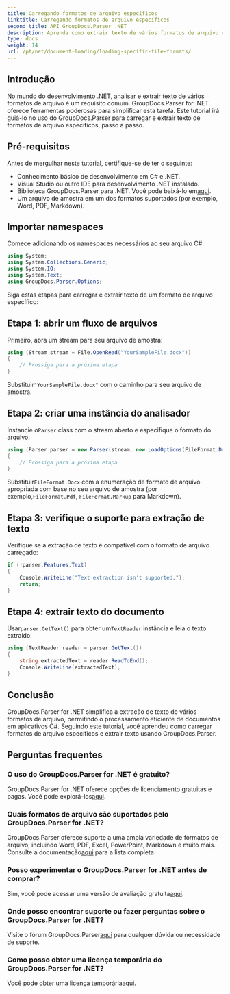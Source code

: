 ```yaml
---
title: Carregando formatos de arquivo específicos
linktitle: Carregando formatos de arquivo específicos
second_title: API GroupDocs.Parser .NET
description: Aprenda como extrair texto de vários formatos de arquivo em .NET usando GroupDocs.Parser. Tutorial passo a passo para processamento eficiente de documentos.
type: docs
weight: 14
url: /pt/net/document-loading/loading-specific-file-formats/
---
```

## Introdução
No mundo do desenvolvimento .NET, analisar e extrair texto de vários formatos de arquivo é um requisito comum. GroupDocs.Parser for .NET oferece ferramentas poderosas para simplificar esta tarefa. Este tutorial irá guiá-lo no uso do GroupDocs.Parser para carregar e extrair texto de formatos de arquivo específicos, passo a passo.
## Pré-requisitos
Antes de mergulhar neste tutorial, certifique-se de ter o seguinte:
- Conhecimento básico de desenvolvimento em C# e .NET.
- Visual Studio ou outro IDE para desenvolvimento .NET instalado.
-  Biblioteca GroupDocs.Parser para .NET. Você pode baixá-lo em[aqui](https://releases.groupdocs.com/parser/net/).
- Um arquivo de amostra em um dos formatos suportados (por exemplo, Word, PDF, Markdown).

## Importar namespaces
Comece adicionando os namespaces necessários ao seu arquivo C#:
```csharp
using System;
using System.Collections.Generic;
using System.IO;
using System.Text;
using GroupDocs.Parser.Options;
```

Siga estas etapas para carregar e extrair texto de um formato de arquivo específico:
## Etapa 1: abrir um fluxo de arquivos
Primeiro, abra um stream para seu arquivo de amostra:
```csharp
using (Stream stream = File.OpenRead("YourSampleFile.docx"))
{
    // Prossiga para a próxima etapa
}
```
 Substituir`"YourSampleFile.docx"` com o caminho para seu arquivo de amostra.
## Etapa 2: criar uma instância do analisador
 Instancie o`Parser` class com o stream aberto e especifique o formato do arquivo:
```csharp
using (Parser parser = new Parser(stream, new LoadOptions(FileFormat.Docx)))
{
    // Prossiga para a próxima etapa
}
```
 Substituir`FileFormat.Docx` com a enumeração de formato de arquivo apropriada com base no seu arquivo de amostra (por exemplo,`FileFormat.Pdf`, `FileFormat.Markup` para Markdown).
## Etapa 3: verifique o suporte para extração de texto
Verifique se a extração de texto é compatível com o formato de arquivo carregado:
```csharp
if (!parser.Features.Text)
{
    Console.WriteLine("Text extraction isn't supported.");
    return;
}
```
## Etapa 4: extrair texto do documento
 Usar`parser.GetText()` para obter um`TextReader` instância e leia o texto extraído:
```csharp
using (TextReader reader = parser.GetText())
{
    string extractedText = reader.ReadToEnd();
    Console.WriteLine(extractedText);
}
```

## Conclusão
GroupDocs.Parser for .NET simplifica a extração de texto de vários formatos de arquivo, permitindo o processamento eficiente de documentos em aplicativos C#. Seguindo este tutorial, você aprendeu como carregar formatos de arquivo específicos e extrair texto usando GroupDocs.Parser.

## Perguntas frequentes
### O uso do GroupDocs.Parser for .NET é gratuito?
GroupDocs.Parser for .NET oferece opções de licenciamento gratuitas e pagas. Você pode explorá-los[aqui](https://purchase.groupdocs.com/buy).
### Quais formatos de arquivo são suportados pelo GroupDocs.Parser for .NET?
 GroupDocs.Parser oferece suporte a uma ampla variedade de formatos de arquivo, incluindo Word, PDF, Excel, PowerPoint, Markdown e muito mais. Consulte a documentação[aqui](https://reference.groupdocs.com/parser/net/) para a lista completa.
### Posso experimentar o GroupDocs.Parser for .NET antes de comprar?
 Sim, você pode acessar uma versão de avaliação gratuita[aqui](https://releases.groupdocs.com/).
### Onde posso encontrar suporte ou fazer perguntas sobre o GroupDocs.Parser for .NET?
 Visite o fórum GroupDocs.Parser[aqui](https://forum.groupdocs.com/c/parser/17) para qualquer dúvida ou necessidade de suporte.
### Como posso obter uma licença temporária do GroupDocs.Parser for .NET?
 Você pode obter uma licença temporária[aqui](https://purchase.groupdocs.com/temporary-license/).